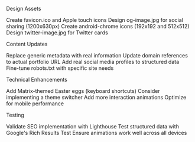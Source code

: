 Design Assets

Create favicon.ico and Apple touch icons
Design og-image.jpg for social sharing (1200x630px)
Create android-chrome icons (192x192 and 512x512)
Design twitter-image.jpg for Twitter cards


Content Updates

Replace generic metadata with real information
Update domain references to actual portfolio URL
Add real social media profiles to structured data
Fine-tune robots.txt with specific site needs


Technical Enhancements

Add Matrix-themed Easter eggs (keyboard shortcuts)
Consider implementing a theme switcher
Add more interaction animations
Optimize for mobile performance


Testing

Validate SEO implementation with Lighthouse
Test structured data with Google's Rich Results Test
Ensure animations work well across all devices